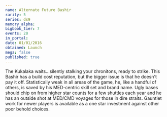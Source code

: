 ```yaml
---
name: Alternate Future Bashir
rarity: 5
series: ds9
memory_alpha:
bigbook_tier: 7
events: 20
in_portal:
date: 01/01/2016
obtained: Launch
mega: false
published: true
---
```


The Kukalaka waits...silently stalking your chronitons, ready to strike. This Bashir has a build cost reputation, but the bigger issue is that he doesn't pay it off. Statistically weak in all areas of the game, he, like a handful of others, is saved by his MED-centric skill set and brand name. Ugly bases should chip on from higher star counts for a few shuttles each year and he has an outside shot at MED/CMD voyages for those in dire straits. Gauntlet work for newer players is available as a one star investment against other poor behold choices.
